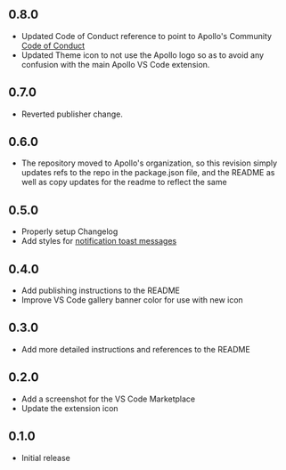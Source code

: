 ## 0.8.0

- Updated Code of Conduct reference to point to Apollo's Community [Code of Conduct](https://www.apollographql.com/docs/community/code-of-conduct/)
- Updated Theme icon to not use the Apollo logo so as to avoid any confusion with the main Apollo VS Code extension.

## 0.7.0

- Reverted publisher change.

## 0.6.0

- The repository moved to Apollo's organization, so this revision simply updates refs to the repo in the package.json file, and the README as well as copy updates for the readme to reflect the same

## 0.5.0

- Properly setup Changelog
- Add styles for [notification toast messages](https://code.visualstudio.com/api/references/theme-color#notification-colors)

## 0.4.0

- Add publishing instructions to the README
- Improve VS Code gallery banner color for use with new icon

## 0.3.0

- Add more detailed instructions and references to the README

## 0.2.0

- Add a screenshot for the VS Code Marketplace
- Update the extension icon

## 0.1.0

- Initial release